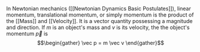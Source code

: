 In Newtonian mechanics ([[Newtonian Dynamics Basic Postulates]]), linear momentum, translational momentum, or simply momentum is the product of the [[Mass]] and [[Velocity]]. It is a vector quantity possessing a magnitude and direction. If $m$ is an object's mass and $v$ is its velocity, the the object's momentum $\vec p$ is $$\begin{gather} \vec p = m \vec v \end{gather}$$